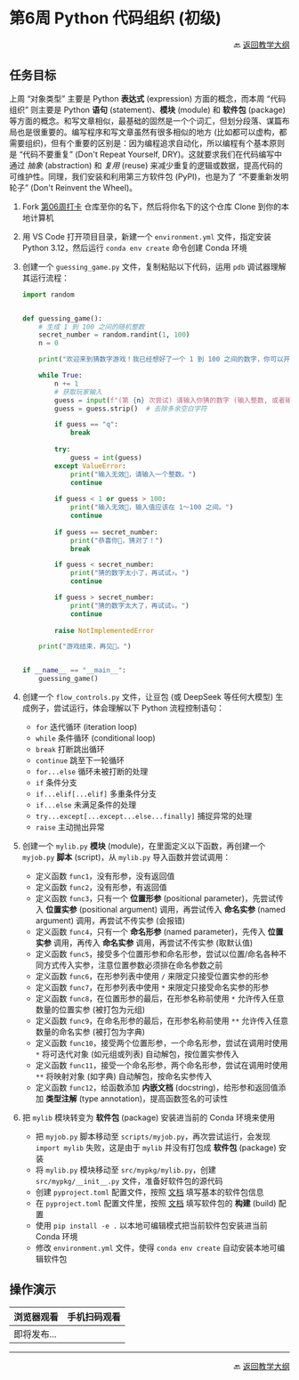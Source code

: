 # 第6周 Python 代码组织 (初级)

<p align="right">🔙 <a href="https://gitcode.com/cueb-fintech/courses#%E6%95%99%E5%AD%A6%E5%A4%A7%E7%BA%B2">返回教学大纲</a></p>

## 任务目标

上周 “对象类型” 主要是 Python **表达式** (expression) 方面的概念，而本周 “代码组织” 则主要是 Python **语句** (statement)、**模块** (module) 和 **软件包** (package) 等方面的概念。和写文章相似，最基础的固然是一个个词汇，但划分段落、谋篇布局也是很重要的。编写程序和写文章虽然有很多相似的地方 (比如都可以虚构，都需要组织)，但有个重要的区别是：因为编程追求自动化，所以编程有个基本原则是 “代码不要重复” (Don't Repeat Yourself, DRY)。这就要求我们在代码编写中通过 *抽象* (abstraction) 和 *复用* (reuse) 来减少重复的逻辑或数据，提高代码的可维护性。同理，我们安装和利用第三方软件包 (PyPI)，也是为了 “不要重新发明轮子” (Don't Reinvent the Wheel)。

1. Fork [第06周打卡](https://gitcode.com/cueb-fintech/week06) 仓库至你的名下，然后将你名下的这个仓库 Clone 到你的本地计算机

1. 用 VS Code 打开项目目录，新建一个 `environment.yml` 文件，指定安装 Python 3.12，然后运行 `conda env create` 命令创建 Conda 环境

1. 创建一个 `guessing_game.py` 文件，复制粘贴以下代码，运用 `pdb` 调试器理解其运行流程：

    ```python
    import random


    def guessing_game():
        # 生成 1 到 100 之间的随机整数
        secret_number = random.randint(1, 100)
        n = 0

        print("欢迎来到猜数字游戏！我已经想好了一个 1 到 100 之间的数字，你可以开始猜啦。")

        while True:
            n += 1
            # 获取玩家输入
            guess = input(f"(第 {n} 次尝试) 请输入你猜的数字 (输入整数, 或者输入 q 回车退出): ")
            guess = guess.strip()  # 去除多余空白字符

            if guess == "q":
                break
            
            try:
                guess = int(guess)
            except ValueError:
                print("输入无效🙅，请输入一个整数。")
                continue
            
            if guess < 1 or guess > 100:
                print("输入无效🙅，输入值应该在 1～100 之间。")
                continue
            
            if guess == secret_number:
                print("恭喜你🎉，猜对了！")
                break

            if guess < secret_number:
                print("猜的数字太小了，再试试⤴️。")
                continue

            if guess > secret_number:
                print("猜的数字太大了，再试试⤵️。")
                continue
            
            raise NotImplementedError

        print("游戏结束，再见👋。")


    if __name__ == "__main__":
        guessing_game()
    ```

1. 创建一个 `flow_controls.py` 文件，让豆包 (或 DeepSeek 等任何大模型) 生成例子，尝试运行，体会理解以下 Python 流程控制语句：

    - `for` 迭代循环 (iteration loop)
    - `while` 条件循环 (conditional loop)
    - `break` 打断跳出循环
    - `continue` 跳至下一轮循环
    - `for...else` 循环未被打断的处理
    - `if` 条件分支
    - `if...elif[...elif]` 多重条件分支
    - `if...else` 未满足条件的处理
    - `try...except[...except...else...finally]` 捕捉异常的处理
    - `raise` 主动抛出异常

1. 创建一个 `mylib.py` **模块** (module)，在里面定义以下函数，再创建一个 `myjob.py` **脚本** (script)，从 `mylib.py` 导入函数并尝试调用：

    - 定义函数 `func1`，没有形参，没有返回值
    - 定义函数 `func2`，没有形参，有返回值
    - 定义函数 `func3`，只有一个 **位置形参** (positional parameter)，先尝试传入 **位置实参** (positional argument) 调用，再尝试传入 **命名实参** (named argument) 调用，再尝试不传实参 (会报错)
    - 定义函数 `func4`，只有一个 **命名形参** (named parameter)，先传入 **位置实参** 调用，再传入 **命名实参** 调用，再尝试不传实参 (取默认值)
    - 定义函数 `func5`，接受多个位置形参和命名形参，尝试以位置/命名各种不同方式传入实参，注意位置参数必须排在命名参数之前
    - 定义函数 `func6`，在形参列表中使用 `/` 来限定只接受位置实参的形参
    - 定义函数 `func7`，在形参列表中使用 `*` 来限定只接受命名实参的形参
    - 定义函数 `func8`，在位置形参的最后，在形参名称前使用 `*` 允许传入任意数量的位置实参 (被打包为元组)
    - 定义函数 `func9`，在命名形参的最后，在形参名称前使用 `**` 允许传入任意数量的命名实参 (被打包为字典)
    - 定义函数 `func10`，接受两个位置形参，一个命名形参，尝试在调用时使用 `*` 将可迭代对象 (如元组或列表) 自动解包，按位置实参传入
    - 定义函数 `func11`，接受一个命名形参，两个命名形参，尝试在调用时使用 `**` 将映射对象 (如字典) 自动解包，按命名实参传入
    - 定义函数 `func12`，给函数添加 **内嵌文档** (docstring)，给形参和返回值添加 **类型注解** (type annotation)，提高函数签名的可读性

1. 把 `mylib` 模块转变为 **软件包** (package) 安装进当前的 Conda 环境来使用

    - 把 `myjob.py` 脚本移动至 `scripts/myjob.py`，再次尝试运行，会发现 `import mylib` 失败，这是由于 `mylib` 并没有打包成 **软件包** (package) 安装
    - 将 `mylib.py` 模块移动至 `src/mypkg/mylib.py`，创建 `src/mypkg/__init__.py` 文件，准备好软件包的源代码
    - 创建 `pyproject.toml` 配置文件，按照 [文档](https://packaging.python.org/en/latest/guides/writing-pyproject-toml/) 填写基本的软件包信息
    - 在 `pyproject.toml` 配置文件里，按照 [文档](https://hatch.pypa.io/latest/config/build/) 填写软件包的 **构建** (build) 配置
    - 使用 `pip install -e .` 以本地可编辑模式把当前软件包安装进当前 Conda 环境
    - 修改 `environment.yml` 文件，使得 `conda env create` 自动安装本地可编辑软件包

## 操作演示

|浏览器观看|手机扫码观看|
|----------------|----------|
|即将发布...||

---

<p align="right">🔙 <a href="https://gitcode.com/cueb-fintech/courses#%E6%95%99%E5%AD%A6%E5%A4%A7%E7%BA%B2">返回教学大纲</a></p>